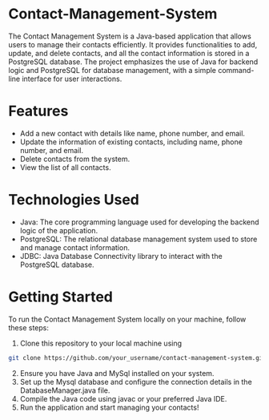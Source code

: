 # Contact-Management-System
The Contact Management System is a Java-based application that allows users to manage their contacts efficiently. It provides functionalities to add, update, and delete contacts, and all the contact information is stored in a PostgreSQL database. The project emphasizes the use of Java for backend logic and PostgreSQL for database management, with a simple command-line interface for user interactions.

# Features
- Add a new contact with details like name, phone number, and email.
- Update the information of existing contacts, including name, phone number, and email.
- Delete contacts from the system.
- View the list of all contacts.

# Technologies Used
- Java: The core programming language used for developing the backend logic of the application.
- PostgreSQL: The relational database management system used to store and manage contact information.
- JDBC: Java Database Connectivity library to interact with the PostgreSQL database.

# Getting Started
To run the Contact Management System locally on your machine, follow these steps:
1. Clone this repository to your local machine using
```bash
git clone https://github.com/your_username/contact-management-system.git
```
2. Ensure you have Java and MySql installed on your system.
3. Set up the Mysql database and configure the connection details in the DatabaseManager.java file.
4. Compile the Java code using javac or your preferred Java IDE.
5. Run the application and start managing your contacts!
   
